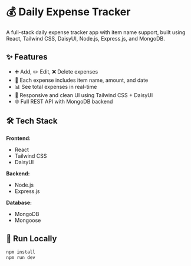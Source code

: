 # 💰 Daily Expense Tracker

A full-stack daily expense tracker app with item name support, built using React, Tailwind CSS, DaisyUI, Node.js, Express.js, and MongoDB.

## ✨ Features

- ➕ Add, ✏️ Edit, ❌ Delete expenses
- 📝 Each expense includes item name, amount, and date
- 📊 See total expenses in real-time
- 📱 Responsive and clean UI using Tailwind CSS + DaisyUI
- 🌐 Full REST API with MongoDB backend

## 🛠️ Tech Stack

**Frontend:**

- React
- Tailwind CSS
- DaisyUI

**Backend:**

- Node.js
- Express.js

**Database:**

- MongoDB
- Mongoose

## 🚀 Run Locally

```bash
npm install
npm run dev
```

